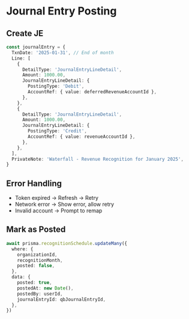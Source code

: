 # Journal Entry Posting

## Create JE

```typescript
const journalEntry = {
  TxnDate: '2025-01-31', // End of month
  Line: [
    {
      DetailType: 'JournalEntryLineDetail',
      Amount: 1000.00,
      JournalEntryLineDetail: {
        PostingType: 'Debit',
        AccountRef: { value: deferredRevenueAccountId },
      },
    },
    {
      DetailType: 'JournalEntryLineDetail',
      Amount: 1000.00,
      JournalEntryLineDetail: {
        PostingType: 'Credit',
        AccountRef: { value: revenueAccountId },
      },
    },
  ],
  PrivateNote: 'Waterfall - Revenue Recognition for January 2025',
}
```

## Error Handling

- Token expired → Refresh → Retry
- Network error → Show error, allow retry
- Invalid account → Prompt to remap

## Mark as Posted

```typescript
await prisma.recognitionSchedule.updateMany({
  where: {
    organizationId,
    recognitionMonth,
    posted: false,
  },
  data: {
    posted: true,
    postedAt: new Date(),
    postedBy: userId,
    journalEntryId: qbJournalEntryId,
  },
})
```
